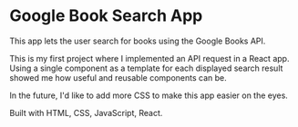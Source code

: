 # Google Book Search App

This app lets the user search for books using the Google Books API.

This is my first project where I implemented an API request in a React app. Using a single component as a template for each displayed search result showed me how useful and reusable components can be.

In the future, I'd like to add more CSS to make this app easier on the eyes.

Built with HTML, CSS, JavaScript, React.
